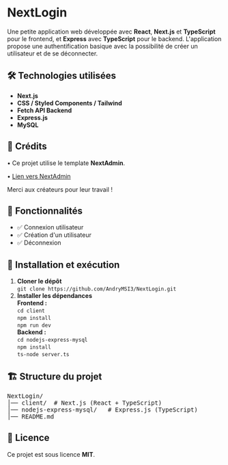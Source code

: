 <h1>NextLogin</h1>
<p>Une petite application web développée avec <strong>React</strong>, <strong>Next.js</strong> et <strong>TypeScript</strong> pour le frontend, et <strong>Express</strong> avec <strong>TypeScript</strong> pour le backend. L'application propose une authentification basique avec la possibilité de créer un utilisateur et de se déconnecter.</p>

<h2>🛠️ Technologies utilisées</h2>
<ul>
    <li><strong>Next.js</strong></li>
    <li><strong>CSS / Styled Components / Tailwind</strong></li>
    <li><strong>Fetch API Backend</strong></li>
    <li><strong>Express.js</strong></li>
    <li><strong>MySQL</strong></li>
</ul>

<h2>📌 Crédits</h2>
<p>• Ce projet utilise le template <strong>NextAdmin</strong>.</p>
<p>• <a href="https://github.com/NextAdminHQ/nextjs-admin-dashboard" target="_blank">Lien vers NextAdmin</a></p>
<p>Merci aux créateurs pour leur travail !</p>

<h2>📌 Fonctionnalités</h2>
<ul>
    <li>✅ Connexion utilisateur</li>
    <li>✅ Création d'un utilisateur</li>
    <li>✅ Déconnexion</li>
</ul>

<h2>🚀 Installation et exécution</h2>
<ol>
    <li><strong>Cloner le dépôt</strong><br>
        <code>git clone https://github.com/AndryMSI3/NextLogin.git</code>
    </li>
    <li><strong>Installer les dépendances</strong><br>
        <strong>Frontend :</strong><br>
        <code>cd client</code><br>
        <code>npm install</code><br>
        <code>npm run dev</code><br>
        <strong>Backend :</strong><br>
        <code>cd nodejs-express-mysql</code><br>
        <code>npm install</code><br>
        <code>ts-node server.ts</code>
    </li>
</ol>

<h2>🏗️ Structure du projet</h2>
<pre>
NextLogin/
│── client/  # Next.js (React + TypeScript)
│── nodejs-express-mysql/   # Express.js (TypeScript)
│── README.md
</pre>

<h2>📜 Licence</h2>
<p>Ce projet est sous licence <strong>MIT</strong>.</p>

